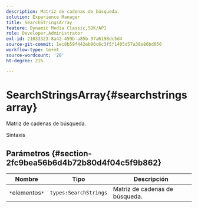 ```yaml
---
description: Matriz de cadenas de búsqueda.
solution: Experience Manager
title: SearchStringsArray
feature: Dynamic Media Classic,SDK/API
role: Developer,Administrator
exl-id: 21033323-8a42-459b-a85b-97a6198dc5d4
source-git-commit: 1ec8b59f442eb96c6c3f5f1405d57a38a86bd056
workflow-type: tm+mt
source-wordcount: '28'
ht-degree: 21%

---
```


# SearchStringsArray{#searchstringsarray}

Matriz de cadenas de búsqueda.

Sintaxis

## Parámetros {#section-2fc9bea56b6d4b72b80d4f04c5f9b862}

| Nombre | Tipo | Descripción |
|---|---|---|
| `*`elementos`*` | `types:SearchStrings` | Matriz de cadenas de búsqueda. |
